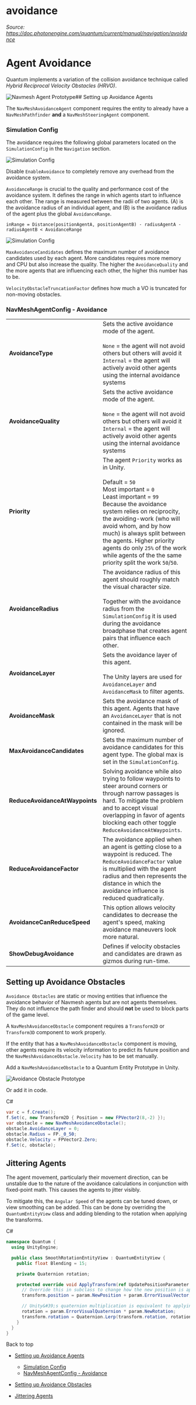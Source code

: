 # avoidance

_Source: https://doc.photonengine.com/quantum/current/manual/navigation/avoidance_

# Agent Avoidance

Quantum implements a variation of the collision avoidance technique called _Hybrid Reciprocal Velocity Obstacles (HRVO)_.

![Navmesh Agent Prototype](https://doc.photonengine.com/docs/img/quantum/v3/manual/navigation/avoidance-banner.gif)## Setting up Avoidance Agents

The `NavMeshAvoidanceAgent` component requires the entity to already have a `NavMeshPathfinder` **and** a `NavMeshSteeringAgent` component.

### Simulation Config

The avoidance requires the following global parameters located on the `SimulationConfig` in the `Navigation` section.

![Simulation Config](https://doc.photonengine.com/docs/img/quantum/v3/manual/navigation/avoidance-simulationconfig.png)

Disable `EnableAvoidance` to completely remove any overhead from the avoidance system.

`AvoidanceRange` is crucial to the quality and performance cost of the avoidance system. It defines the range in which agents start to influence each other. The range is measured between the radii of two agents. (A) is the avoidance radius of an individual agent, and (B) is the avoidance radius of the agent plus the global `AvoidanceRange`.

```
inRange = Distance(positionAgentA, positionAgentB) - radiusAgentA - radiusAgentB < AvoidanceRange

```

![Simulation Config](https://doc.photonengine.com/docs/img/quantum/v3/manual/navigation/avoidance-ranges.png)

`MaxAvoidanceCandidates` defines the maximum number of avoidance candidates used by each agent. More candidates requires more memory and CPU but also increase the quality. The higher the `AvoidanceQuality` and the more agents that are influencing each other, the higher this number has to be.

`VelocityObstacleTruncationFactor` defines how much a VO is truncated for non-moving obstacles.

### NavMeshAgentConfig - Avoidance

|     |     |
| --- | --- |
| **AvoidanceType** | Sets the active avoidance mode of the agent.<br> <br>`None` = the agent will not avoid others but others will avoid it<br>`Internal` = the agent will actively avoid other agents using the internal avoidance systems |
| **AvoidanceQuality** | Sets the active avoidance mode of the agent.<br> <br>`None` = the agent will not avoid others but others will avoid it<br>`Internal` = the agent will actively avoid other agents using the internal avoidance systems |
| **Priority** | The agent `Priority` works as in Unity. <br> <br> Default = `50`<br> Most important = `0`<br> Least important = `99`<br> Because the avoidance system relies on reciprocity, the avoiding-work (who will avoid whom, and by how much) is always split between the agents. Higher priority agents do only `25%` of the work while agents of the the same priority split the work `50`/`50`. |
| **AvoidanceRadius** | The avoidance radius of this agent should roughly match the visual character size.<br> <br> Together with the avoidance radius from the `SimulationConfig` it is used during the avoidance broadphase that creates agent pairs that influence each other. |
| **AvoidanceLayer** | Sets the avoidance layer of this agent. <br> <br> The Unity layers are used for `AvoidanceLayer` and `AvoidanceMask` to filter agents. |
| **AvoidanceMask** | Sets the avoidance mask of this agent. Agents that have an `AvoidanceLayer` that is not contained in the mask will be ignored. |
| **MaxAvoidanceCandidates** | Sets the maximum number of avoidance candidates for this agent type. The global max is set in the `SimulationConfig`. |
| **ReduceAvoidanceAtWaypoints** | Solving avoidance while also trying to follow waypoints to steer around corners or through narrow passages is hard. To mitigate the problem and to accept visual overlapping in favor of agents blocking each other toggle `ReduceAvoidanceAtWaypoints`. |
| **ReduceAvoidanceFactor** | The avoidance applied when an agent is getting close to a waypoint is reduced. The `ReduceAvoidanceFactor` value is multiplied with the agent radius and then represents the distance in which the avoidance influence is reduced quadratically. |
| **AvoidanceCanReduceSpeed** | This option allows velocity candidates to decrease the agent's speed, making avoidance maneuvers look more natural. |
| **ShowDebugAvoidance** | Defines if velocity obstacles and candidates are drawn as gizmos during run-time. |

## Setting up Avoidance Obstacles

`Avoidance Obstacles` are static or moving entities that influence the avoidance behavior of Navmesh agents but are not agents themselves. They do not influence the path finder and should **not** be used to block parts of the game level.

A `NavMeshAvoidanceObstacle` component requires a `Transform2D` or `Transform3D` component to work properly.

If the entity that has a `NavMeshAvoidanceObstacle` component is moving, other agents require its velocity information to predict its future position and the `NavMeshAvoidanceObstacle.Velocity` has to be set manually.

Add a `NavMeshAvoidanceObstacle` to a Quantum Entity Prototype in Unity.

![Avoidance Obstacle Prototype](https://doc.photonengine.com/docs/img/quantum/v3/manual/navigation/avoidance-obstacle.png)

Or add it in code.

C#

```csharp
var c = f.Create();
f.Set(c, new Transform2D { Position = new FPVector2(8,-2) });
var obstacle = new NavMeshAvoidanceObstacle();
obstacle.AvoidanceLayer = 0;
obstacle.Radius = FP._0_50;
obstacle.Velocity = FPVector2.Zero;
f.Set(c, obstacle);

```

## Jittering Agents

The agent movement, particularly their movement direction, can be unstable due to the nature of the avoidance calculations in conjunction with fixed-point math. This causes the agents to jitter visibly.

To mitigate this, the `Angular Speed` of the agents can be tuned down, or view smoothing can be added. This can be done by overriding the `QuantumEntityView` class and adding blending to the rotation when applying the transforms.

C#

```csharp
namespace Quantum {
  using UnityEngine;

  public class SmoothRotationEntityView : QuantumEntityView {
    public float Blending = 15;

    private Quaternion rotation;

    protected override void ApplyTransform(ref UpdatePositionParameter param) {
      // Override this in subclass to change how the new position is applied to the transform.
      transform.position = param.NewPosition + param.ErrorVisualVector;

      // Unity&#39;s quaternion multiplication is equivalent to applying rhs then lhs (despite their doc saying the opposite)
      rotation = param.ErrorVisualQuaternion * param.NewRotation;
      transform.rotation = Quaternion.Lerp(transform.rotation, rotation, Time.deltaTime * Blending);
    }
  }
}

```

Back to top

- [Setting up Avoidance Agents](#setting-up-avoidance-agents)

  - [Simulation Config](#simulation-config)
  - [NavMeshAgentConfig - Avoidance](#navmeshagentconfig-avoidance)

- [Setting up Avoidance Obstacles](#setting-up-avoidance-obstacles)
- [Jittering Agents](#jittering-agents)